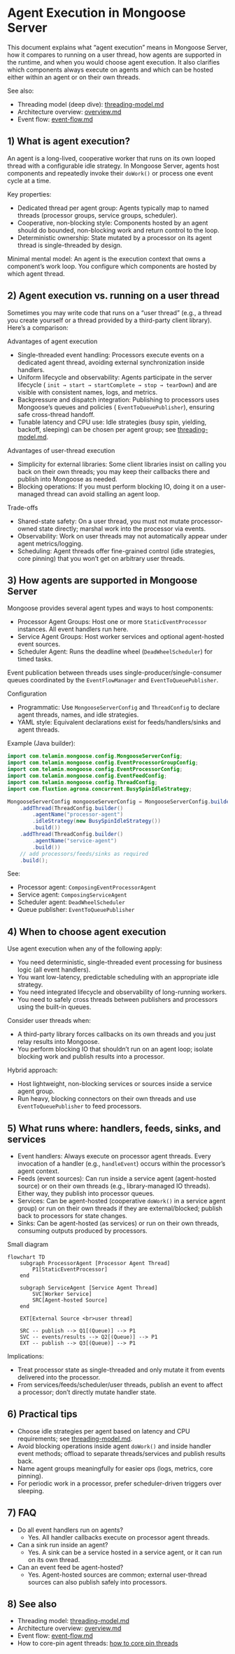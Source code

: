 # Agent Execution in Mongoose Server

This document explains what “agent execution” means in Mongoose Server, how it compares to running on a user thread, how
agents are supported in the runtime, and when you would choose agent execution. It also clarifies which components
always execute on agents and which can be hosted either within an agent or on their own threads.

See also:

- Threading model (deep dive): [threading-model.md](threading-model.md)
- Architecture overview: [overview.md](overview.md)
- Event flow: [event-flow.md](event-flow.md)

## 1) What is agent execution?

An agent is a long-lived, cooperative worker that runs on its own looped thread with a configurable idle strategy. In
Mongoose Server, agents host components and repeatedly invoke their `doWork()` or process one event cycle at a time.

Key properties:

- Dedicated thread per agent group: Agents typically map to named threads (processor groups, service groups, scheduler).
- Cooperative, non-blocking style: Components hosted by an agent should do bounded, non-blocking work and return control
  to the loop.
- Deterministic ownership: State mutated by a processor on its agent thread is single-threaded by design.

Minimal mental model: An agent is the execution context that owns a component’s work loop. You configure which
components are hosted by which agent thread.

## 2) Agent execution vs. running on a user thread

Sometimes you may write code that runs on a “user thread” (e.g., a thread you create yourself or a thread provided by a
third-party client library). Here’s a comparison:

Advantages of agent execution

- Single-threaded event handling: Processors execute events on a dedicated agent thread, avoiding external
  synchronization inside handlers.
- Uniform lifecycle and observability: Agents participate in the server lifecycle (
  `init → start → startComplete → stop → tearDown`) and are visible with consistent names, logs, and metrics.
- Backpressure and dispatch integration: Publishing to processors uses Mongoose’s queues and policies (
  `EventToQueuePublisher`), ensuring safe cross-thread handoff.
- Tunable latency and CPU use: Idle strategies (busy spin, yielding, backoff, sleeping) can be chosen per agent group;
  see [threading-model.md](threading-model.md#10-idle-strategies-and-host-environment-impact).

Advantages of user-thread execution

- Simplicity for external libraries: Some client libraries insist on calling you back on their own threads; you may keep
  their callbacks there and publish into Mongoose as needed.
- Blocking operations: If you must perform blocking IO, doing it on a user-managed thread can avoid stalling an agent
  loop.

Trade-offs

- Shared-state safety: On a user thread, you must not mutate processor-owned state directly; marshal work into the
  processor via events.
- Observability: Work on user threads may not automatically appear under agent metrics/logging.
- Scheduling: Agent threads offer fine-grained control (idle strategies, core pinning) that you won’t get on arbitrary
  user threads.

## 3) How agents are supported in Mongoose Server

Mongoose provides several agent types and ways to host components:

- Processor Agent Groups: Host one or more `StaticEventProcessor` instances. All event handlers run here.
- Service Agent Groups: Host worker services and optional agent-hosted event sources.
- Scheduler Agent: Runs the deadline wheel (`DeadWheelScheduler`) for timed tasks.

Event publication between threads uses single-producer/single-consumer queues coordinated by the `EventFlowManager` and
`EventToQueuePublisher`.

Configuration

- Programmatic: Use `MongooseServerConfig` and `ThreadConfig` to declare agent threads, names, and idle strategies.
- YAML style: Equivalent declarations exist for feeds/handlers/sinks and agent threads.

Example (Java builder):

```java
import com.telamin.mongoose.config.MongooseServerConfig;
import com.telamin.mongoose.config.EventProcessorGroupConfig;
import com.telamin.mongoose.config.EventProcessorConfig;
import com.telamin.mongoose.config.EventFeedConfig;
import com.telamin.mongoose.config.ThreadConfig;
import com.fluxtion.agrona.concurrent.BusySpinIdleStrategy;

MongooseServerConfig mongooseServerConfig = MongooseServerConfig.builder()
    .addThread(ThreadConfig.builder()
        .agentName("processor-agent")
        .idleStrategy(new BusySpinIdleStrategy())
        .build())
    .addThread(ThreadConfig.builder()
        .agentName("service-agent")
        .build())
    // add processors/feeds/sinks as required
    .build();
```

See:

- Processor agent: `ComposingEventProcessorAgent`
- Service agent: `ComposingServiceAgent`
- Scheduler agent: `DeadWheelScheduler`
- Queue publisher: `EventToQueuePublisher`

## 4) When to choose agent execution

Use agent execution when any of the following apply:

- You need deterministic, single-threaded event processing for business logic (all event handlers).
- You want low-latency, predictable scheduling with an appropriate idle strategy.
- You need integrated lifecycle and observability of long-running workers.
- You need to safely cross threads between publishers and processors using the built-in queues.

Consider user threads when:

- A third-party library forces callbacks on its own threads and you just relay results into Mongoose.
- You perform blocking IO that shouldn’t run on an agent loop; isolate blocking work and publish results into a
  processor.

Hybrid approach:

- Host lightweight, non-blocking services or sources inside a service agent group.
- Run heavy, blocking connectors on their own threads and use `EventToQueuePublisher` to feed processors.

## 5) What runs where: handlers, feeds, sinks, and services

- Event handlers: Always execute on processor agent threads. Every invocation of a handler (e.g., `handleEvent`) occurs
  within the processor’s agent context.
- Feeds (event sources): Can run inside a service agent (agent-hosted source) or on their own threads (e.g.,
  library-managed IO threads). Either way, they publish into processor queues.
- Services: Can be agent-hosted (cooperative `doWork()` in a service agent group) or run on their own threads if they
  are external/blocked; publish back to processors for state changes.
- Sinks: Can be agent-hosted (as services) or run on their own threads, consuming outputs produced by processors.

Small diagram

```mermaid
flowchart TD
    subgraph ProcessorAgent [Processor Agent Thread]
        P1[StaticEventProcessor]
    end

    subgraph ServiceAgent [Service Agent Thread]
        SVC[Worker Service]
        SRC[Agent-hosted Source]
    end

    EXT[External Source <br>user thread]

    SRC -- publish --> Q1[(Queue)] --> P1
    SVC -- events/results --> Q2[(Queue)] --> P1
    EXT -- publish --> Q3[(Queue)] --> P1
```

Implications:

- Treat processor state as single-threaded and only mutate it from events delivered into the processor.
- From services/feeds/scheduler/user threads, publish an event to affect a processor; don’t directly mutate handler
  state.

## 6) Practical tips

- Choose idle strategies per agent based on latency and CPU requirements;
  see [threading-model.md](threading-model.md#10-idle-strategies-and-host-environment-impact).
- Avoid blocking operations inside agent `doWork()` and inside handler event methods; offload to separate
  threads/services and publish results back.
- Name agent groups meaningfully for easier ops (logs, metrics, core pinning).
- For periodic work in a processor, prefer scheduler-driven triggers over sleeping.

## 7) FAQ

- Do all event handlers run on agents?
    - Yes. All handler callbacks execute on processor agent threads.
- Can a sink run inside an agent?
    - Yes. A sink can be a service hosted in a service agent, or it can run on its own thread.
- Can an event feed be agent-hosted?
    - Yes. Agent-hosted sources are common; external user-thread sources can also publish safely into processors.

## 8) See also

- Threading model: [threading-model.md](threading-model.md)
- Architecture overview: [overview.md](overview.md)
- Event flow: [event-flow.md](event-flow.md)
- How to core-pin agent threads: [how to core pin threads](../example/how-to/how-to-core-pin.md)

